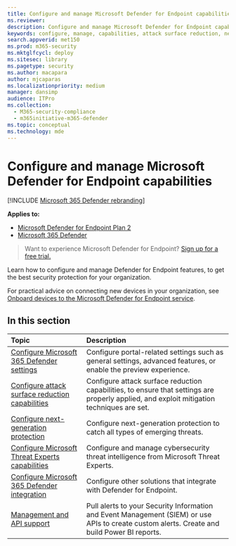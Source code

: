 ```yaml
---
title: Configure and manage Microsoft Defender for Endpoint capabilities
ms.reviewer: 
description: Configure and manage Microsoft Defender for Endpoint capabilities such as attack surface reduction and next-generation protection
keywords: configure, manage, capabilities, attack surface reduction, next-generation protection, security controls, endpoint detection and response, auto investigation and remediation, security controls, controls
search.appverid: met150
ms.prod: m365-security
ms.mktglfcycl: deploy
ms.sitesec: library
ms.pagetype: security
ms.author: macapara
author: mjcaparas
ms.localizationpriority: medium
manager: dansimp
audience: ITPro
ms.collection: 
  - M365-security-compliance
  - m365initiative-m365-defender
ms.topic: conceptual
ms.technology: mde
---
```


# Configure and manage Microsoft Defender for Endpoint capabilities

[!INCLUDE [Microsoft 365 Defender rebranding](../../includes/microsoft-defender.md)]

**Applies to:**
- [Microsoft Defender for Endpoint Plan 2](https://go.microsoft.com/fwlink/p/?linkid=2154037)
- [Microsoft 365 Defender](https://go.microsoft.com/fwlink/?linkid=2118804)

> Want to experience Microsoft Defender for Endpoint? [Sign up for a free trial.](https://signup.microsoft.com/create-account/signup?products=7f379fee-c4f9-4278-b0a1-e4c8c2fcdf7e&ru=https://aka.ms/MDEp2OpenTrial?ocid=docs-wdatp-exposedapis-abovefoldlink)

Learn how to configure and manage Defender for Endpoint features, to get the best security protection for your organization.

For practical advice on connecting new devices in your organization, see [Onboard devices to the Microsoft Defender for Endpoint service](./onboard-configure.md).

## In this section

Topic | Description
:---|:---
[Configure Microsoft 365 Defender settings](https://sip.security.microsoft.com/settings) | Configure portal-related settings such as general settings, advanced features, or enable the preview experience.
[Configure attack surface reduction capabilities](configure-attack-surface-reduction.md) | Configure attack surface reduction capabilities, to ensure that settings are properly applied, and exploit mitigation techniques are set.
[Configure next-generation protection](/windows/security/threat-protection/microsoft-defender-antivirus/configure-microsoft-defender-antivirus-features) | Configure next-generation protection to catch all types of emerging threats.
[Configure Microsoft Threat Experts capabilities](configure-microsoft-threat-experts.md) | Configure and manage cybersecurity threat intelligence from Microsoft Threat Experts.
[Configure Microsoft 365 Defender integration](/microsoft-365/security/defender-endpoint/threat-protection-integration) | Configure other solutions that integrate with Defender for Endpoint.
[Management and API support](/microsoft-365/security/defender-endpoint/management-apis) | Pull alerts to your Security Information and Event Management (SIEM) or use APIs to create custom alerts. Create and build Power BI reports.

